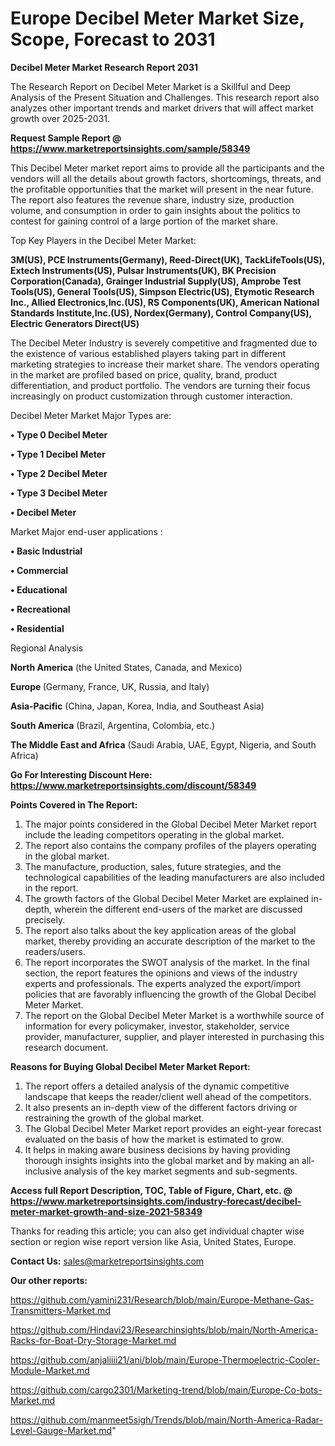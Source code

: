  # Europe Decibel Meter Market Size, Scope, Forecast to 2031

<strong>Decibel Meter Market Research Report 2031</strong>

The Research Report on Decibel Meter Market is a Skillful and Deep Analysis of the Present Situation and Challenges. This research report also analyzes other important trends and market drivers that will affect market growth over 2025-2031.

<strong>Request Sample Report @ <a href=https://www.marketreportsinsights.com/sample/58349>https://www.marketreportsinsights.com/sample/58349</a></strong>

This Decibel Meter market report aims to provide all the participants and the vendors will all the details about growth factors, shortcomings, threats, and the profitable opportunities that the market will present in the near future. The report also features the revenue share, industry size, production volume, and consumption in order to gain insights about the politics to contest for gaining control of a large portion of the market share.

Top Key Players in the Decibel Meter Market:

<strong>3M(US), PCE Instruments(Germany), Reed-Direct(UK), TackLifeTools(US), Extech Instruments(US), Pulsar Instruments(UK), BK Precision Corporation(Canada), Grainger Industrial Supply(US), Amprobe Test Tools(US), General Tools(US), Simpson Electric(US), Etymotic Research Inc., Allied Electronics,Inc.(US), RS Components(UK), American National Standards Institute,Inc.(US), Nordex(Germany), Control Company(US), Electric Generators Direct(US)</strong>

The Decibel Meter Industry is severely competitive and fragmented due to the existence of various established players taking part in different marketing strategies to increase their market share. The vendors operating in the market are profiled based on price, quality, brand, product differentiation, and product portfolio. The vendors are turning their focus increasingly on product customization through customer interaction.

Decibel Meter Market Major Types are:

<strong>• Type 0 Decibel Meter

• Type 1 Decibel Meter

• Type 2 Decibel Meter

• Type 3 Decibel Meter

• Decibel Meter</strong>

Market Major end-user applications :

<strong>• Basic Industrial

• Commercial

• Educational

• Recreational

• Residential</strong>

Regional Analysis

</u><strong><b>North America</b></strong> (the United States, Canada, and Mexico)

<strong><b>Europe </b></strong>(Germany, France, UK, Russia, and Italy)

<strong><b>Asia-Pacific</b></strong> (China, Japan, Korea, India, and Southeast Asia)

<strong><b>South America</b></strong> (Brazil, Argentina, Colombia, etc.)

<strong><b>The Middle East and Africa</b></strong> (Saudi Arabia, UAE, Egypt, Nigeria, and South Africa)

<strong>Go For Interesting Discount Here: <a href=https://www.marketreportsinsights.com/discount/58349>https://www.marketreportsinsights.com/discount/58349</a></strong>

<strong>Points Covered in The Report:</strong>
<ol>
  <li>The major points considered in the Global Decibel Meter Market report include the leading competitors operating in the global market.</li>
  <li>The report also contains the company profiles of the players operating in the global market.</li>
  <li>The manufacture, production, sales, future strategies, and the technological capabilities of the leading manufacturers are also included in the report.</li>
  <li>The growth factors of the Global Decibel Meter Market are explained in-depth, wherein the different end-users of the market are discussed precisely.</li>
  <li>The report also talks about the key application areas of the global market, thereby providing an accurate description of the market to the readers/users.</li>
  <li>The report incorporates the SWOT analysis of the market. In the final section, the report features the opinions and views of the industry experts and professionals. The experts analyzed the export/import policies that are favorably influencing the growth of the Global Decibel Meter Market.</li>
  <li>The report on the Global Decibel Meter Market is a worthwhile source of information for every policymaker, investor, stakeholder, service provider, manufacturer, supplier, and player interested in purchasing this research document.</li>
</ol>
<strong>Reasons for Buying Global Decibel Meter Market Report:</strong>

<ol>
  <li>The report offers a detailed analysis of the dynamic competitive landscape that keeps the reader/client well ahead of the competitors.</li>
  <li>It also presents an in-depth view of the different factors driving or restraining the growth of the global market.</li>
  <li>The Global Decibel Meter Market report provides an eight-year forecast evaluated on the basis of how the market is estimated to grow.</li>
  <li>It helps in making aware business decisions by having providing thorough insights insights into the global market and by making an all-inclusive analysis of the key market segments and sub-segments.</li>
</ol>
<strong>Access full Report Description, TOC, Table of Figure, Chart, etc. @ <a href=https://www.marketreportsinsights.com/industry-forecast/decibel-meter-market-growth-and-size-2021-58349>https://www.marketreportsinsights.com/industry-forecast/decibel-meter-market-growth-and-size-2021-58349</a></strong>


Thanks for reading this article; you can also get individual chapter wise section or region wise report version like Asia, United States, Europe.

<strong>Contact Us:</strong>
sales@marketreportsinsights.com

<strong>Our other reports:</strong>

<a href=https://github.com/yamini231/Research/blob/main/Europe-Methane-Gas-Transmitters-Market.md>https://github.com/yamini231/Research/blob/main/Europe-Methane-Gas-Transmitters-Market.md</a>

<a href=https://github.com/Hindavi23/Researchinsights/blob/main/North-America-Racks-for-Boat-Dry-Storage-Market.md>https://github.com/Hindavi23/Researchinsights/blob/main/North-America-Racks-for-Boat-Dry-Storage-Market.md</a>

<a href=https://github.com/anjaliiii21/ani/blob/main/Europe-Thermoelectric-Cooler-Module-Market.md>https://github.com/anjaliiii21/ani/blob/main/Europe-Thermoelectric-Cooler-Module-Market.md</a>

<a href=https://github.com/cargo2301/Marketing-trend/blob/main/Europe-Co-bots-Market.md>https://github.com/cargo2301/Marketing-trend/blob/main/Europe-Co-bots-Market.md</a>

<a href=https://github.com/manmeet5sigh/Trends/blob/main/North-America-Radar-Level-Gauge-Market.md>https://github.com/manmeet5sigh/Trends/blob/main/North-America-Radar-Level-Gauge-Market.md</a>"
